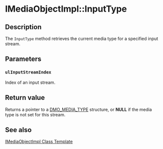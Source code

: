 # IMediaObjectImpl::InputType

## Description

The `InputType` method retrieves the current media type for a specified input stream.

## Parameters

### `ulInputStreamIndex`

Index of an input stream.

## Return value

Returns a pointer to a [DMO_MEDIA_TYPE](https://learn.microsoft.com/previous-versions/windows/desktop/api/mediaobj/ns-mediaobj-dmo_media_type) structure, or **NULL** if the media type is not set for this stream.

## See also

[IMediaObjectImpl Class Template](https://learn.microsoft.com/windows/desktop/DirectShow/imediaobjectimpl-class-template)